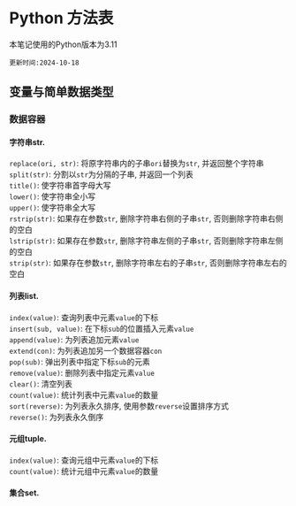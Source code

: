 # Python 方法表
本笔记使用的Python版本为3.11

`更新时间:2024-10-18`
## 变量与简单数据类型

### 数据容器

#### 字符串str.

`replace(ori, str)`: 将原字符串内的子串`ori`替换为`str`, 并返回整个字符串<br>
`split(str)`: 分割以`str`为分隔的子串, 并返回一个列表<br>
`title()`: 使字符串首字母大写<br>
`lower()`: 使字符串全小写<br>
`upper()`: 使字符串全大写<br>
`rstrip(str)`: 如果存在参数`str`, 删除字符串右侧的子串`str`, 否则删除字符串右侧的空白<br>
`lstrip(str)`: 如果存在参数`str`, 删除字符串左侧的子串`str`, 否则删除字符串左侧的空白<br>
`strip(str)`: 如果存在参数`str`, 删除字符串左右的子串`str`, 否则删除字符串左右的空白<br>

#### 列表list.

`index(value)`: 查询列表中元素`value`的下标<br>
`insert(sub, value)`: 在下标`sub`的位置插入元素`value`<br>
`append(value)`: 为列表追加元素`value`<br>
`extend(con)`: 为列表追加另一个数据容器`con`<br>
`pop(sub)`: 弹出列表中指定下标`sub`的元素<br>
`remove(value)`: 删除列表中指定元素`value`<br>
`clear()`: 清空列表<br>
`count(value)`: 统计列表中元素`value`的数量<br>
`sort(reverse)`: 为列表永久排序, 使用参数`reverse`设置排序方式<br>
`reverse()`: 为列表永久倒序<br>

#### 元组tuple.

`index(value)`: 查询元组中元素`value`的下标<br>
`count(value)`: 统计元组中元素`value`的数量<br>

#### 集合set.

